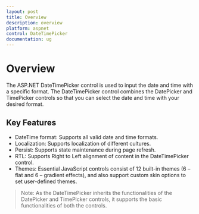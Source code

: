 ```yaml
---
layout: post
title: Overview
description: overview
platform: aspnet
control: DateTimePicker
documentation: ug
---
```


# Overview

The ASP.NET DateTimePicker control is used to input the date and time with a specific format. The DateTimePicker control combines the DatePicker and TimePicker controls so that you can select the date and time with your desired format.

## Key Features

* DateTime format: Supports all valid date and time formats.
* Localization: Supports localization of different cultures.
* Persist: Supports state maintenance during page refresh.
* RTL: Supports Right to Left alignment of content in the DateTimePicker control.
* Themes: Essential JavaScript controls consist of 12 built-in themes (6 – flat and 6 – gradient effects), and also support custom skin options to set user-defined themes.


> Note: As the DateTimePicker inherits the functionalities of the DatePicker and TimePicker controls, it supports the basic functionalities of both the controls.

